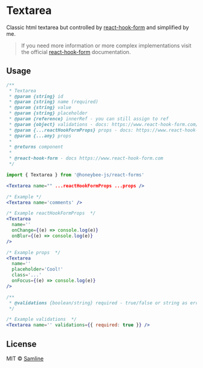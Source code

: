 # Textarea

Classic html textarea but controlled by [react-hook-form](https://www.react-hook-form.com) and simplified by me.

> If you need more information or more complex implementations visit the official [react-hook-form](https://www.react-hook-form.com) documentation.

## Usage

```jsx
/**
 * Textarea
 * @param {string} id
 * @param {string} name (required)
 * @param {string} value
 * @param {string} placeholder
 * @param {reference} innerRef - you can still assign to ref
 * @param {object} validations - docs: https://www.react-hook-form.com/get-started#Applyvalidation
 * @param {...reactHookFormProps} props - docs: https://www.react-hook-form.com
 * @param {...any} props
 *
 * @returns component
 *
 * @react-hook-form - docs https://www.react-hook-form.com
 */
```

```jsx
import { Textarea } from '@honeybee-js/react-forms'
```

```jsx
<Textarea name="" ...reactHookFormProps ...props />
```

```jsx
/* Example */
<Textarea name='comments' />
```

```jsx
/* Example reactHookFormProps  */
<Textarea
  name=''
  onChange={(e) => console.log(e)}
  onBlur={(e) => console.log(e)}
/>
```

```jsx
/* Example props  */
<Textarea
  name=''
  placeholder='Cool!'
  class='...'
  onFocus={(e) => console.log(e)}
/>
```

```jsx
/**
 * @validations {boolean/string} required - true/false or string as error label
 */

/* Example validations  */
<Textarea name='' validations={{ required: true }} />
```

## License

MIT © [Samline](https://github.com/samline)
